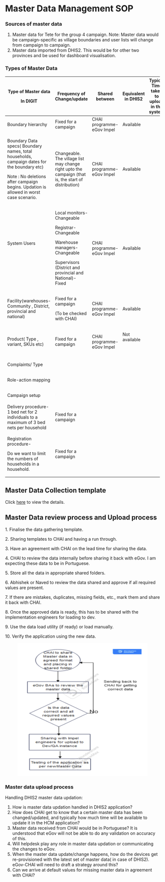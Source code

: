 # Master Data Management SOP

### Sources of master data&#x20;

1. Master data for Tete for the group 4 campaign. Note: Master data would be campaign-specific as village boundaries and user lists will change from campaign to campaign.
2. Master data imported from DHIS2. This would be for other two provinces and be used for dashboard visualisation.

### &#x20;Types of Master Data&#x20;

| <p>Type of Master data</p><p>In DIGIT</p>                                                                                                                                                       | Frequency of Change/update                                                                                                                                        | Shared between             | Equivalent in DHIS2             | Typical Time taken to upload in the system |
| ----------------------------------------------------------------------------------------------------------------------------------------------------------------------------------------------- | ----------------------------------------------------------------------------------------------------------------------------------------------------------------- | -------------------------- | ------------------------------- | ------------------------------------------ |
| Boundary hierarchy                                                                                                                                                                              | Fixed for a campaign                                                                                                                                              | CHAI programme- eGov Impel | Available                       | <p><br></p>                                |
| <p>Boundary Data specs( Boundary names, total households, campaign dates for the boundary etc)</p><p>Note : No deletions after campaign begins. Updation is allowed in worst case scenario.</p> | Changeable. The village list may change right upto the campaign (that is, the start of distribution)                                                              | CHAI programme- eGov Impel | Available                       | <p><br></p>                                |
| <p>System Users</p><p><br></p>                                                                                                                                                                  | <p>Local monitors-Changeable</p><p>Registrar-Changeable</p><p>Warehouse managers- Changeable</p><p>Supervisors (District and provincial and National)- Fixed </p> | CHAI programme- eGov Impel | Available                       | <p><br></p>                                |
| Facility(warehouses-Community , District, provincial and national)                                                                                                                              | <p>Fixed for a campaign</p><p>(To be checked with CHAI)</p>                                                                                                       | CHAI programme- eGov Impel | Available                       | <p><br></p>                                |
| Product( Type , variant, SKUs etc)                                                                                                                                                              | Fixed for a campaign                                                                                                                                              | CHAI programme- eGov Impel | <p>Not available</p><p><br></p> | <p><br></p>                                |
| Complaints/ Type                                                                                                                                                                                | <p><br></p>                                                                                                                                                       | <p><br></p>                | <p><br></p>                     | <p><br></p>                                |
| Role-action mapping                                                                                                                                                                             | <p><br></p>                                                                                                                                                       | <p><br></p>                | <p><br></p>                     | <p><br></p>                                |
| Campaign setup                                                                                                                                                                                  | <p><br></p>                                                                                                                                                       | <p><br></p>                | <p><br></p>                     | <p><br></p>                                |
| Delivery procedure-1 bed net for 2 individuals to a maximum of 3 bed nets per household                                                                                                         | Fixed for a campaign                                                                                                                                              | <p><br></p>                | <p><br></p>                     | <p><br></p>                                |
| <p>Registration procedure-</p><p>Do we want to limit the numbers of households in a household.</p>                                                                                              | Fixed for a campaign                                                                                                                                              | <p><br></p>                | <p><br></p>                     | <p><br></p>                                |

## Master Data Collection template

Click [here](master-data-management-sop.md#master-data-collection-template) to view the details.&#x20;

## Master Data review process and Upload process&#x20;

1\. Finalise the data gathering template.

2\. Sharing templates to CHAI and having a run through.

3\. Have an agreement with CHAI on the lead time for sharing the data.

4\. CHAI to review the data internally before sharing it back with eGov. I am expecting these data to be in Portuguese.

5\. Store all the data in appropriate shared folders.

6\. Abhishek or Naved to review the data shared and approve if all required values are present.

7\. If there are mistakes, duplicates, missing fields, etc., mark them and share it back with CHAI.

8\. Once the approved data is ready, this has to be shared with the implementation engineers for loading to dev.

9\. Use the data load utility (if ready) or load manually.

10\. Verify the application using the new data.

<figure><img src="../../.gitbook/assets/Screenshot 2023-05-16 at 6.17.45 PM.png" alt=""><figcaption></figcaption></figure>

### Master data upload process&#x20;

Handling DHIS2 master data updation:

1. How is master data updation handled in DHIS2 application?
2. How does CHAI get to know that a certain master data has been changed/updated, and typically how much time will be available to update it in the HCM application?
3. Master data received from CHAI would be in Portuguese? It is understood that eGov will not be able to do any validation on accuracy of this.
4. Will helpdesk play any role in master data updation or communicating the changes to eGov.
5. When the master data update/change happens, how do the devices get re-provisioned with the latest set of master data( in case of DHIS2). eGov-CHAI will need to draft a strategy around this?&#x20;
6. Can we arrive at default values for missing master data in agreement with CHAI?
